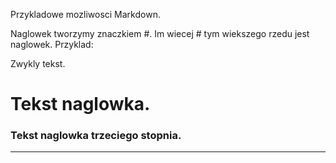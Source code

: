 Przykladowe mozliwosci Markdown.

Naglowek tworzymy znaczkiem #. Im wiecej # tym wiekszego rzedu jest naglowek. Przyklad:

Zwykly tekst.
# Tekst naglowka.
### Tekst naglowka trzeciego stopnia.

----------------------------------------
